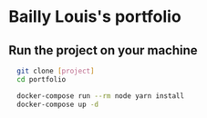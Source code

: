 # Bailly Louis's portfolio

## Run the project on your machine
```bash
  git clone [project]
  cd portfolio

  docker-compose run --rm node yarn install
  docker-compose up -d
```